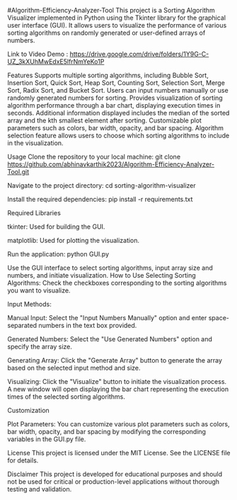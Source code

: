 #Algorithm-Efficiency-Analyzer-Tool
This project is a Sorting Algorithm Visualizer implemented in Python using the Tkinter library for the graphical user interface (GUI). It allows users to visualize the performance of various sorting algorithms on randomly generated or user-defined arrays of numbers.

Link to Video Demo : https://drive.google.com/drive/folders/1Y9G-C-UZ_3kXUhMwEdxE5lfrNmYeKo1P

Features
Supports multiple sorting algorithms, including Bubble Sort, Insertion Sort, Quick Sort, Heap Sort, Counting Sort, Selection Sort, Merge Sort, Radix Sort, and Bucket Sort. Users can input numbers manually or use randomly generated numbers for sorting. Provides visualization of sorting algorithm performance through a bar chart, displaying execution times in seconds. Additional information displayed includes the median of the sorted array and the kth smallest element after sorting. Customizable plot parameters such as colors, bar width, opacity, and bar spacing. Algorithm selection feature allows users to choose which sorting algorithms to include in the visualization.

Usage
Clone the repository to your local machine:
git clone https://github.com/abhinavkarthik2023/Algorithm-Efficiency-Analyzer-Tool.git

Navigate to the project directory:
cd sorting-algorithm-visualizer

Install the required dependencies:
pip install -r requirements.txt

Required Libraries

tkinter: Used for building the GUI.

matplotlib: Used for plotting the visualization.

Run the application:
python GUI.py

Use the GUI interface to select sorting algorithms, input array size and numbers, and initiate visualization.
How to Use
Selecting Sorting Algorithms: Check the checkboxes corresponding to the sorting algorithms you want to visualize.

Input Methods:

Manual Input: Select the "Input Numbers Manually" option and enter space-separated numbers in the text box provided.

Generated Numbers: Select the "Use Generated Numbers" option and specify the array size.

Generating Array: Click the "Generate Array" button to generate the array based on the selected input method and size.

Visualizing: Click the "Visualize" button to initiate the visualization process. A new window will open displaying the bar chart representing the execution times of the selected sorting algorithms.

Customization

Plot Parameters: You can customize various plot parameters such as colors, bar width, opacity, and bar spacing by modifying the corresponding variables in the GUI.py file.

License
This project is licensed under the MIT License. See the LICENSE file for details.

Disclaimer
This project is developed for educational purposes and should not be used for critical or production-level applications without thorough testing and validation.
